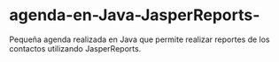# agenda-en-Java-JasperReports-
Pequeña agenda realizada en Java que permite realizar reportes de los contactos utilizando JasperReports.
